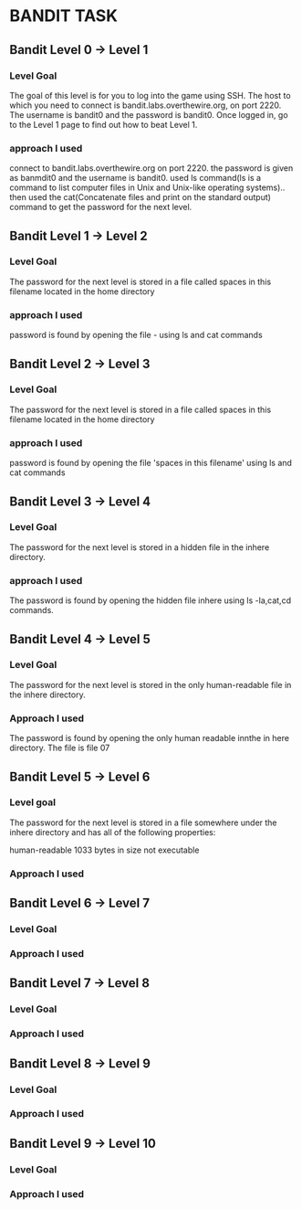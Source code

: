 # BANDIT TASK 

## Bandit Level 0 → Level 1
### Level Goal
The goal of this level is for you to log into the game using SSH. The host to which you need to connect is bandit.labs.overthewire.org, on port 2220. The username is bandit0 and the password is bandit0. Once logged in, go to the Level 1 page to find out how to beat Level 1.

### approach I used
connect to bandit.labs.overthewire.org on port 2220. the password is given as banmdit0 and the username is bandit0. used ls command(ls is a command to list computer files in Unix and Unix-like operating systems).. then used the cat(Concatenate files and print on the standard output) command to get the password for the next level.

## Bandit Level 1 → Level 2
### Level Goal
The password for the next level is stored in a file called spaces in this filename located in the home directory

### approach I used
password is found by opening the file - using ls and cat commands

## Bandit Level 2 → Level 3
### Level Goal
The password for the next level is stored in a file called spaces in this filename located in the home directory

### approach I used
password is found by opening the file 'spaces in this filename' using ls and cat commands

## Bandit Level 3 → Level 4
### Level Goal
The password for the next level is stored in a hidden file in the inhere directory.

### approach I used
The password is found by opening the hidden file inhere using ls -la,cat,cd commands.

## Bandit Level 4 → Level 5
### Level Goal
The password for the next level is stored in the only human-readable file in the inhere directory.

### Approach I used
The password is found by opening the only human readable innthe in here directory. The file is file 07

## Bandit Level 5 → Level 6
### Level goal
The password for the next level is stored in a file somewhere under the inhere directory and has all of the following properties:

human-readable
1033 bytes in size
not executable

### Approach I used


## Bandit Level 6 → Level 7
### Level Goal


### Approach I used

## Bandit Level 7 → Level 8
### Level Goal

### Approach I used 


## Bandit Level 8 → Level 9
### Level Goal

### Approach I used


## Bandit Level 9 → Level 10
### Level Goal

### Approach I used



